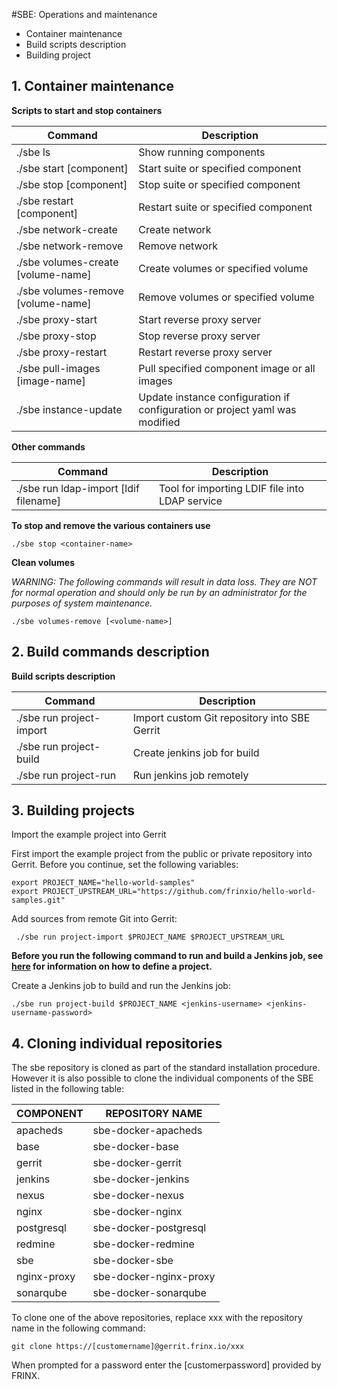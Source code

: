 #SBE: Operations and maintenance

*   Container maintenance
*   Build scripts description
*   Building project

## 1\. Container maintenance

**Scripts to start and stop containers**

| Command                            | Description                                                                 |
| ---------------------------------- | --------------------------------------------------------------------------- |
| ./sbe ls                           | Show running components                                                     |
| ./sbe start [component]            | Start suite or specified component                                          |
| ./sbe stop [component]             | Stop suite or specified component                                           |
| ./sbe restart [component]          | Restart suite or specified component                                        |
| ./sbe network-create               | Create network                                                              |
| ./sbe network-remove               | Remove network                                                              |
| ./sbe volumes-create [volume-name] | Create volumes or specified volume                                          |
| ./sbe volumes-remove [volume-name] | Remove volumes or specified volume                                          |
| ./sbe proxy-start                  | Start reverse proxy server                                                  |
| ./sbe proxy-stop                   | Stop reverse proxy server                                                   |
| ./sbe proxy-restart                | Restart reverse proxy server                                                |
| ./sbe pull-images [image-name]     | Pull specified component image or all images                                |
| ./sbe instance-update              | Update instance configuration if configuration or project yaml was modified |

**Other commands**

| Command                               | Description                                    |
| ------------------------------------- | ---------------------------------------------- |
| ./sbe run ldap-import [ldif filename] | Tool for importing LDIF file into LDAP service |

**To stop and remove the various containers use**

    ./sbe stop <container-name>
    

**Clean volumes**

*WARNING: The following commands will result in data loss. They are NOT for normal operation and should only be run by an administrator for the purposes of system maintenance.*

    ./sbe volumes-remove [<volume-name>]  
    

## 2\. Build commands description

**Build scripts description**

| Command                  | Description                                  |
| ------------------------ | -------------------------------------------- |
| ./sbe run project-import | Import custom Git repository into SBE Gerrit |
| ./sbe run project-build  | Create jenkins job for build                 |
| ./sbe run project-run    | Run jenkins job remotely                     |

## 3\. Building projects

Import the example project into Gerrit

First import the example project from the public or private repository into Gerrit. Before you continue, set the following variables:

    export PROJECT_NAME="hello-world-samples"
    export PROJECT_UPSTREAM_URL="https://github.com/frinxio/hello-world-samples.git"
    

Add sources from remote Git into Gerrit:

     ./sbe run project-import $PROJECT_NAME $PROJECT_UPSTREAM_URL
    

**Before you run the following command to run and build a Jenkins job, see [here][1] for information on how to define a project.**

Create a Jenkins job to build and run the Jenkins job:

    ./sbe run project-build $PROJECT_NAME <jenkins-username> <jenkins-username-password>
    

## 4\. Cloning individual repositories

The sbe repository is cloned as part of the standard installation procedure. However it is also possible to clone the individual components of the SBE listed in the following table:

| COMPONENT   | REPOSITORY NAME        |
| ----------- | ---------------------- |
| apacheds    | sbe-docker-apacheds    |
| base        | sbe-docker-base        |
| gerrit      | sbe-docker-gerrit      |
| jenkins     | sbe-docker-jenkins     |
| nexus       | sbe-docker-nexus       |
| nginx       | sbe-docker-nginx       |
| postgresql  | sbe-docker-postgresql  |
| redmine     | sbe-docker-redmine     |
| sbe         | sbe-docker-sbe         |
| nginx-proxy | sbe-docker-nginx-proxy |
| sonarqube   | sbe-docker-sonarqube   |

To clone one of the above repositories, replace xxx with the repository name in the following command:

    git clone https://[customername]@gerrit.frinx.io/xxx
    

When prompted for a password enter the [customerpassword] provided by FRINX.

 [1]: https://frinx.io/frinx-documents/sbe-project-definition.html
